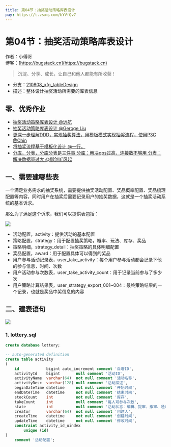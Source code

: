 ```yaml
---
title: 第04节：抽奖活动策略库表设计
pay: https://t.zsxq.com/bYVfQv7
---
```


# 第04节：抽奖活动策略库表设计

作者：小傅哥
<br/>博客：[https://bugstack.cn](https://bugstack.cn)

>沉淀、分享、成长，让自己和他人都能有所收获！

- 分支：[210808_xfg_tableDesign](https://gitcode.net/KnowledgePlanet/Lottery/-/tree/210808_xfg_tableDesign)
- 描述：整体设计抽奖活动所需要的库表信息

## 零、优秀作业

- [抽奖活动策略库表设计 @远航](https://t.zsxq.com/06RrnqJa6)
- [抽奖活动策略库表设计 @Geroge Liu](https://t.zsxq.com/06VRRFaei)
- [更深一步理解DDD，实现抽奖算法，用模板模式实现抽奖流程，使用P3C @Chin](https://t.zsxq.com/06MbMBMnu)
- [将抽奖流程基于模板化设计 @一行。](https://t.zsxq.com/06r7QJyfm)
- [分库，分表，分库分表是三件事 分库：解决qps过高，连接数不够用 分表：解决数据量过大 @御剑听风起](https://t.zsxq.com/06bYni2bY)

## 一、需要建哪些表

一个满足业务需求的抽奖系统，需要提供抽奖活动配置、奖品概率配置、奖品梳理配置等内容，同时用户在抽奖后需要记录用户的抽奖数据，这就是一个抽奖活动系统的基本诉求。

那么为了满足这个诉求，我们可以提供表包括：

![](/images/article/project/lottery/Part-2/4-01.png)

- 活动配置，activity：提供活动的基本配置
- 策略配置，strategy：用于配置抽奖策略，概率、玩法、库存、奖品
- 策略明细，strategy_detail：抽奖策略的具体明细配置
- 奖品配置，award：用于配置具体可以得到的奖品
- 用户参与活动记录表，user_take_activity：每个用户参与活动都会记录下他的参与信息，时间、次数
- 用户活动参与次数表，user_take_activity_count：用于记录当前参与了多少次
- 用户策略计算结果表，user_strategy_export_001~004：最终策略结果的一个记录，也就是奖品中奖信息的内容

## 二、建表语句

![](/images/article/project/lottery/Part-2/4-02.png)

### 1. lottery.sql

```sql
create database lottery;

-- auto-generated definition
create table activity
(
    id            bigint auto_increment comment '自增ID',
    activityId    bigint       null comment '活动ID',
    activityName  varchar(64)  not null comment '活动名称',
    activityDesc  varchar(128) null comment '活动描述',
    beginDateTime datetime     not null comment '开始时间',
    endDateTime   datetime     not null comment '结束时间',
    stockCount    int          not null comment '库存',
    takeCount     int          null comment '每人可参与次数',
    state         int          null comment '活动状态：编辑、提审、撤审、通过、运行、拒绝、关闭、开启',
    creator       varchar(64)  not null comment '创建人',
    createTime    datetime     not null comment '创建时间',
    updateTime    datetime     not null comment '修改时间',
    constraint activity_id_uindex
        unique (id)
)
    comment '活动配置';
```